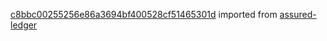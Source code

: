 [c8bbc00255256e86a3694bf400528cf51465301d](https://github.com/insolar/assured-ledger/commit/c8bbc00255256e86a3694bf400528cf51465301d) imported from [assured-ledger](https://github.com/insolar/assured-ledger)
